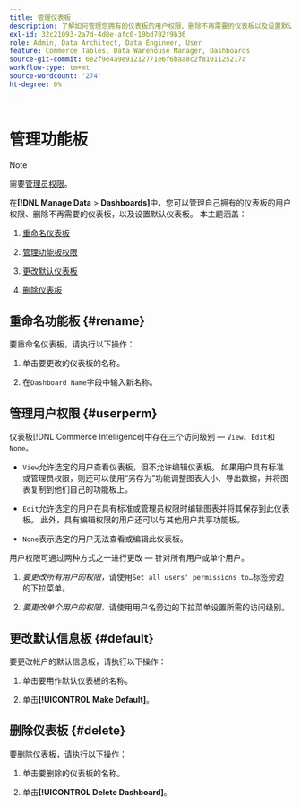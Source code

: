 ```yaml
---
title: 管理仪表板
description: 了解如何管理您拥有的仪表板的用户权限、删除不再需要的仪表板以及设置默认仪表板。
exl-id: 32c21093-2a7d-4d8e-afc0-19bd702f9b36
role: Admin, Data Architect, Data Engineer, User
feature: Commerce Tables, Data Warehouse Manager, Dashboards
source-git-commit: 6e2f9e4a9e91212771e6f6baa8c2f8101125217a
workflow-type: tm+mt
source-wordcount: '274'
ht-degree: 0%

---
```


# 管理功能板

>[!NOTE]
>
>需要[管理员权限](../../administrator/user-management/user-management.md)。

在&#x200B;**[!DNL Manage Data** > **Dashboards]**&#x200B;中，您可以管理自己拥有的仪表板的用户权限、删除不再需要的仪表板，以及设置默认仪表板。 本主题涵盖：

1. [重命名仪表板](#rename)

1. [管理功能板权限](#userperm)

1. [更改默认仪表板](#default)

1. [删除仪表板](#delete)

## 重命名功能板 {#rename}

要重命名仪表板，请执行以下操作：

1. 单击要更改的仪表板的名称。

2. 在`Dashboard Name`字段中输入新名称。

## 管理用户权限 {#userperm}

仪表板[!DNL Commerce Intelligence]中存在三个访问级别 — `View`、`Edit`和`None`。

* `View`允许选定的用户查看仪表板，但不允许编辑仪表板。 如果用户具有标准或管理员权限，则还可以使用“另存为”功能调整图表大小、导出数据，并将图表复制到他们自己的功能板上。

* `Edit`允许选定的用户在具有标准或管理员权限时编辑图表并将其保存到此仪表板。 此外，具有编辑权限的用户还可以与其他用户共享功能板。

* `None`表示选定的用户无法查看或编辑此仪表板。

用户权限可通过两种方式之一进行更改 — 针对所有用户或单个用户。

1. *要更改所有用户的权限，*&#x200B;请使用`Set all users' permissions to…`标签旁边的下拉菜单。

1. *要更改单个用户的权限，*&#x200B;请使用用户名旁边的下拉菜单设置所需的访问级别。

## 更改默认信息板 {#default}

要更改帐户的默认信息板，请执行以下操作：

1. 单击要用作默认仪表板的名称。

1. 单击&#x200B;**[!UICONTROL Make Default]**。

## 删除仪表板 {#delete}

要删除仪表板，请执行以下操作：

1. 单击要删除的仪表板的名称。

1. 单击&#x200B;**[!UICONTROL Delete Dashboard]**。
